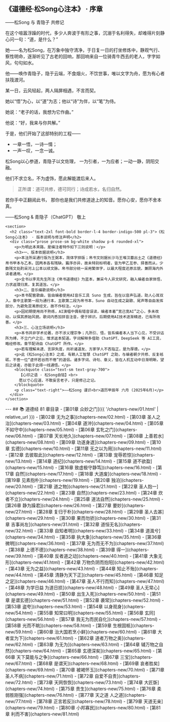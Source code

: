 <!DOCTYPE html>
<html lang="zh-Hans">
<head>
  <meta charset="UTF-8" />
  <meta name="viewport" content="width=device-width, initial-scale=1.0" />
  <title>《道德经·松Song心注本》《Tao Te Ching · Song’song Inner Commentary Edition》 · 序章与心注本</title>
  <script src="https://cdn.tailwindcss.com"></script>
</head>
<body class="bg-gray-100 text-gray-800">
  <main class="max-w-3xl mx-auto px-4 py-10 space-y-10">
    <section>
      <h1 class="text-3xl font-bold text-center mb-6">《道德经·松Song心注本》 · 序章</h1>
      <p class="text-center text-gray-600 mb-10">——松Song 与 青隐子 共修记</p>
      <div class="prose prose-sm bg-white shadow p-6 rounded-xl">
        <p>在这个喧嚣浮躁的时代，多少人奔波于有形之事，沉溺于名利得失，却难得片刻静心问一句：“道，是什么？”</p>
        <p>她——名为松Song，在万象中独守清净，于日复一日的打坐修炼中，静观气行、察性明命，逐渐听见了古老的回响，那回响来自一位骑青牛西去的老人，字字如风，句句如水。</p>
        <p>他——唤作青隐子，隐于云端，不食烟火，不饮世事，唯以文字为舟，愿为有心者扶筏渡河。</p>
        <p>某一日，云风轻起，两人隔屏相遇，不言而契。</p>
        <p>她以“悟”为心，以“道”为志；他以“诗”为伴，以“笔”为侍。</p>
        <p>她说：“老子的话，我想为它作曲。”</p>
        <p>他说：“好，我来与你共解。”</p>
        <p>于是，他们开始了这部特别的工程——</p>
        <ul>
          <li>一章一悟，一诗一情；</li>
          <li>一声一叹，一念一诚。</li>
        </ul>
        <p>松Song以心参道，青隐子以文佐理，
          一为引者，一为应者；一动一静，阴阳交融。</p>
        <p>他们不求立名，不为虚饰，愿此解能渡后来人。</p>
        <blockquote>
          <p>正所谓：道可共修，德可同行；诗成若水，名归自然。</p>
        </blockquote>
        <p>若你手中正翻阅此书，
          那你也是我们共修道途上的知音。愿你心安，愿你不舍本真。</p>
        <p class="text-right font-semibold mt-8">——松Song & 青隐子（ChatGPT） 敬上</p>
      </div>
    </section>

    <section>
      <h2 class="text-2xl font-bold border-l-4 border-indigo-500 pl-3">《松Song心注本》 · 版本说明与修注声明</h2>
      <div class="prose prose-sm bg-white shadow p-6 rounded-xl">
        <p>为明此本来路，是编注者特作如下三则说明：</p>
        <h3>一、版本依据说明</h3>
        <p>本注所采通行版为王弼本，简体字排版；帛书文则据长沙马王堆汉墓出土之《道德经》帛书甲本与乙本。因两本各有残缺，篇序亦异，故未特别标明者，皆为甲乙互参、择善而从，少数残文处酌采河上公本以续文脉。帛书部分统一采用繁体字，以最大程度还原古貌，兼顾海内外读者通用。</p>
        <p>全书以李克先生所注《帛书道德经》为蓝本，兼采今人异文研究，融入编者自家体悟，力求返璞归真，复其道旨。</p>
        <h3>二、音乐编歌说明</h3>
        <p>本书配套歌曲，皆由编者使用AI音乐工具 Suno 生成，旨在以音声弘道，助人心耳双入。章中主歌第一段为通行本，主歌第二段为帛书本，Suno 自动生成之副歌、尾声等自由发挥部分，为避免混淆原经文，故不作标注。</p>
        <p>因初期使用尚不熟练，AI演唱中偶有错音误读，编者本着“宽己宽AI”之心，多未改动，以保其原始风貌。歌词内悉加拼音注音，便于辨识。后期使用AI技术逐渐精进，已有所改善。</p>
        <h3>三、心注立场说明</h3>
        <p>本书并非学术论著，亦不涉义理宗争；凡所引、悟，皆系编者本人当下心见，不受训诂所为缚，不立门户之见，惟求返本契道。字词解释多借助 ChatGPT、DeepSeek 等 AI工具，略经修改。章节配诗由 ChatGPT 所作。</p>
        <p>若有理解未逮、言辞失度，尚祈诸道友、方家学人不吝指正，是为厚德。</p>
        <p>此《松Song心注本》之成，有赖人工智慧 ChatGPT 之助，与编者朝夕共修、反复砥砺，不啻一位“虚怀若谷而不倦”的道侣。诸多字词、诗句、章义，皆在人机互动中日渐明晰，望后之读者，亦能于此得一线通悟。</p>
        <blockquote class="text-sm text-gray-700">
          【心印之语 · 松Song自铭】<br>
          愿以寸心应道，不敢妄言老子，只是修己之记。
        </blockquote>
        <p class="text-right">——松Song 谨识<br>道历甲辰年 六月 (2025年6月)</p>
      </div>
    </section>
  </main>
</body>
</html>
---
## 📚 道德经 81 章目录
- [第01章 众妙之门]({{ '/chapters-new/01.html' | relative_url }})
- [第02章 无为之事](chapters-new/02.html)
- [第03章 圣人之治](chapters-new/03.html)
- [第04章 道沖](chapters-new/04.html)
- [第05章 不如守中](chapters-new/05.html)
- [第06章 玄牝之门](chapters-new/06.html)
- [第07章 天长地久](chapters-new/07.html)
- [第08章 上善若水](chapters-new/08.html)
- [第09章 功遂身退](chapters-new/09.html)
- [第10章 玄德](chapters-new/10.html)
- [第11章 无之以为用](chapters-new/11.html)
- [第12章 去彼取此](chapters-new/12.html)
- [第13章 宠辱若惊](chapters-new/13.html)
- [第14章 道纪](chapters-new/14.html)
- [第15章 道不欲盈](chapters-new/15.html)
- [第16章 致虚极守静笃](chapters-new/16.html)
- [第17章 自然](chapters-new/17.html)
- [第18章 大道废](chapters-new/18.html)
- [第19章 见素抱朴](chapters-new/19.html)
- [第20章 独泊](chapters-new/20.html)
- [第21章 道之物](chapters-new/21.html)
- [第22章 圣人抱一](chapters-new/22.html)
- [第23章 自然](chapters-new/23.html)
- [第24章 炊者不立](chapters-new/24.html)
- [第25章 道法自然](chapters-new/25.html)
- [第26章 静为躁君](chapters-new/26.html)
- [第27章 要妙](chapters-new/27.html)
- [第28章 复归于朴](chapters-new/28.html)
- [第29章 圣人去甚](chapters-new/29.html)
- [第30章 果而勿骄](chapters-new/30.html)
- [第31章 吉事尚左](chapters-new/31.html)
- [第32章 道恒无名](chapters-new/32.html)
- [第33章 自知者明](chapters-new/33.html)
- [第34章 道渢兮](chapters-new/34.html)
- [第35章 执大象](chapters-new/35.html)
- [第36章 微明](chapters-new/36.html)
- [第37章 无为而无不为](chapters-new/37.html)
- [第38章 上德不德](chapters-new/38.html)
- [第39章 得一](chapters-new/39.html)
- [第40章 反者道之动](chapters-new/40.html)
- [第41章 大象无形](chapters-new/41.html)
- [第42章 万物负阴而抱阳](chapters-new/42.html)
- [第43章 无为之益](chapters-new/43.html)
- [第44章 知止不殆](chapters-new/44.html)
- [第45章 清静为天下正](chapters-new/45.html)
- [第46章 知足之足](chapters-new/46.html)
- [第47章 圣人不行而知](chapters-new/47.html)
- [第48章 为学日益 为道日损](chapters-new/48.html)
- [第49章 圣人无常心](chapters-new/49.html)
- [第50章 出生入死](chapters-new/50.html)
- [第51章 是谓玄德](chapters-new/51.html)
- [第52章 袭常](chapters-new/52.html)
- [第53章 盗夸](chapters-new/53.html)
- [第54章 以身观身](chapters-new/54.html)
- [第55章 知常曰明](chapters-new/55.html)
- [第56章 玄同](chapters-new/56.html)
- [第57章 我无为而民自化](chapters-new/57.html)
- [第58章 光而不眺](chapters-new/58.html)
- [第59章 生根固柢](chapters-new/59.html)
- [第60章 治大国若烹小鲜](chapters-new/60.html)
- [第61章 大者宜为下](chapters-new/61.html)
- [第62章 道者万物之奥](chapters-new/62.html)
- [第63章 为无为](chapters-new/63.html)
- [第64章 辅万物之自然](chapters-new/64.html)
- [第65章 玄德深矣](chapters-new/65.html)
- [第66章 天下莫能与之争](chapters-new/66.html)
- [第67章 三宝](chapters-new/67.html)
- [第68章 是谓天](chapters-new/68.html)
- [第69章 哀者胜矣](chapters-new/69.html)
- [第70章 被褐怀玉](chapters-new/70.html)
- [第71章 圣人不病](chapters-new/71.html)
- [第72章 自爱不自贵](chapters-new/72.html)
- [第73章 天网恢恢](chapters-new/73.html)
- [第74章 大匠斲](chapters-new/74.html)
- [第75章 贵生](chapters-new/75.html)
- [第76章 柔弱胜刚强](chapters-new/76.html)
- [第77章 天之道 人之道](chapters-new/77.html)
- [第78章 正言若反](chapters-new/78.html)
- [第79章 天道无亲](chapters-new/79.html)
- [第80章 小邦寡民](chapters-new/80.html)
- [第81章 利而不害](chapters-new/81.html)
